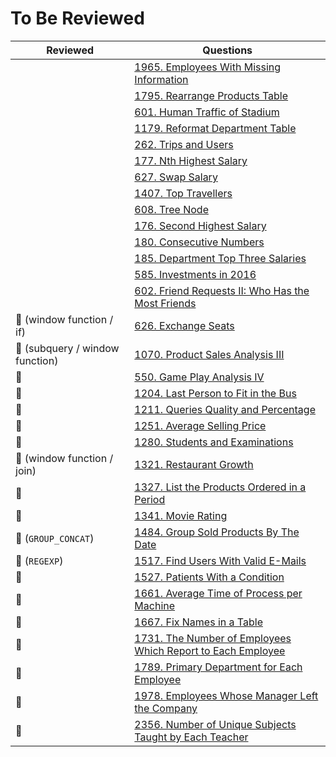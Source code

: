 # To Be Reviewed

| Reviewed                        | Questions                                                                          |
|---------------------------------|------------------------------------------------------------------------------------|
|                                 | [1965. Employees With Missing Information](https://leetcode.com/problems/employees-with-missing-information/) |
|                                 | [1795. Rearrange Products Table](https://leetcode.com/problems/rearrange-products-table/) |
|                                 | [601. Human Traffic of Stadium](https://leetcode.com/problems/human-traffic-of-stadium/) |
|                                 | [1179. Reformat Department Table](https://leetcode.com/problems/reformat-department-table/) |
|                                 | [262. Trips and Users](https://leetcode.com/problems/trips-and-users/) |
|                                 | [177. Nth Highest Salary](https://leetcode.com/problems/nth-highest-salary/) |
|                                 | [627. Swap Salary](https://leetcode.com/problems/swap-salary/) |
|                                 | [1407. Top Travellers](https://leetcode.com/problems/top-travellers/) |
|                                 | [608. Tree Node](https://leetcode.com/problems/tree-node/) |
|                                 | [176. Second Highest Salary](https://leetcode.com/problems/second-highest-salary/) |
|                                 | [180. Consecutive Numbers](https://leetcode.com/problems/consecutive-numbers/)     |
|                                 | [185. Department Top Three Salaries](https://leetcode.com/problems/department-top-three-salaries/) |
|                                 | [585. Investments in 2016](https://leetcode.com/problems/investments-in-2016/) |
|                                 | [602. Friend Requests II: Who Has the Most Friends](https://leetcode.com/problems/friend-requests-ii-who-has-the-most-friends/) |
| 🧡 (window function / if)       | [626. Exchange Seats](https://leetcode.com/problems/exchange-seats/) |
| 🧡 (subquery / window function) | [1070. Product Sales Analysis III](https://leetcode.com/problems/product-sales-analysis-iii/) |
| 💙                              | [550. Game Play Analysis IV](https://leetcode.com/problems/game-play-analysis-iv/) |
| 💙                              | [1204. Last Person to Fit in the Bus](https://leetcode.com/problems/last-person-to-fit-in-the-bus/) |
| 💙                              | [1211. Queries Quality and Percentage](https://leetcode.com/problems/queries-quality-and-percentage/) |
| 💙                              | [1251. Average Selling Price](https://leetcode.com/problems/average-selling-price/) |
| 💙                              | [1280. Students and Examinations](https://leetcode.com/problems/students-and-examinations/) |
| 🧡 (window function / join)     | [1321. Restaurant Growth](https://leetcode.com/problems/restaurant-growth/) |
| 💙                              | [1327. List the Products Ordered in a Period](https://leetcode.com/problems/list-the-products-ordered-in-a-period/) |
| 💙                              | [1341. Movie Rating](https://leetcode.com/problems/movie-rating/) |
| 🧡 (`GROUP_CONCAT`)             | [1484. Group Sold Products By The Date](https://leetcode.com/problems/group-sold-products-by-the-date/) |
| 🧡 (`REGEXP`)                   | [1517. Find Users With Valid E-Mails](https://leetcode.com/problems/find-users-with-valid-e-mails/) |
| 💙                              | [1527. Patients With a Condition](https://leetcode.com/problems/patients-with-a-condition/) |
| 💙                              | [1661. Average Time of Process per Machine](https://leetcode.com/problems/average-time-of-process-per-machine/) |
| 💙                              | [1667. Fix Names in a Table](https://leetcode.com/problems/fix-names-in-a-table/) |
| 💙                              | [1731. The Number of Employees Which Report to Each Employee](https://leetcode.com/problems/the-number-of-employees-which-report-to-each-employee/) |
| 💙                              | [1789. Primary Department for Each Employee](https://leetcode.com/problems/primary-department-for-each-employee/) |
| 💙                              | [1978. Employees Whose Manager Left the Company](https://leetcode.com/problems/employees-whose-manager-left-the-company/) |
| 💙                              | [2356. Number of Unique Subjects Taught by Each Teacher](https://leetcode.com/problems/number-of-unique-subjects-taught-by-each-teacher/) |
